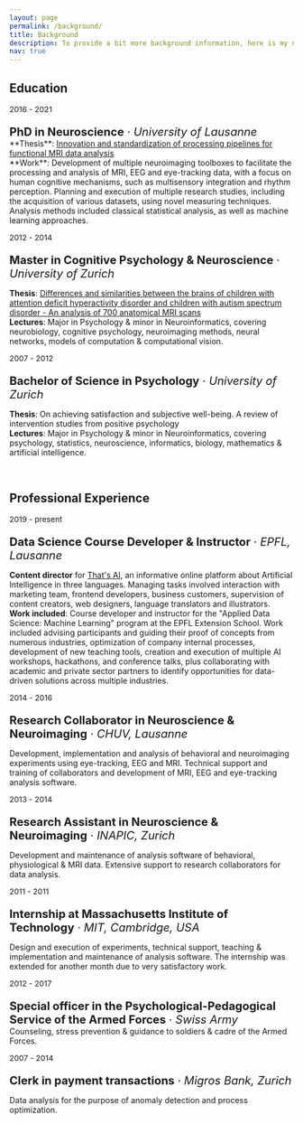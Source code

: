 ```yaml
---
layout: page
permalink: /background/
title: Background
description: To provide a bit more background information, here is my not so straightforward path through the academic and professional world.
nav: true
---
```

## Education

<p style="font-size:0.85rem; margin-bottom: 0">2016 - 2021</p>
<p style="font-size:1.25rem; margin-bottom: 0"><b>PhD in Neuroscience</b> · <i>University of Lausanne</i></p>
**Thesis**: <a href="/assets/pdf/Thesis_2021_PhD_Notter.pdf">Innovation and standardization of processing pipelines for functional MRI data analysis</a><br>**Work**: Development of multiple neuroimaging toolboxes to facilitate the processing and analysis of MRI, EEG and eye-tracking data, with a focus on human cognitive mechanisms, such as multisensory integration and rhythm perception. Planning and execution of multiple research studies, including the acquisition of various datasets, using novel measuring techniques. Analysis methods included classical statistical analysis, as well as machine learning approaches.

<p style="font-size:0.85rem; margin-bottom: 0">2012 - 2014</p>
<p style="font-size:1.25rem; margin-bottom: 0"><b>Master in Cognitive Psychology & Neuroscience</b> · <i>University of Zurich</i></p>

**Thesis**: <a href="/assets/pdf/Thesis_2014_Master_Notter.pdf">Differences and similarities between the brains of children with attention deficit hyperactivity disorder and children with autism spectrum disorder - An analysis of 700 anatomical MRI scans</a><br>**Lectures**: Major in Psychology & minor in Neuroinformatics, covering neurobiology, cognitive psychology, neuroimaging methods, neural networks, models of computation & computational vision.

<p style="font-size:0.85rem; margin-bottom: 0">2007 - 2012</p>
<p style="font-size:1.25rem; margin-bottom: 0"><b>Bachelor of Science in Psychology</b> · <i>University of Zurich</i></p>

**Thesis**: On achieving satisfaction and subjective well-being. A review of intervention studies from positive psychology<br>**Lectures**: Major in Psychology & minor in Neuroinformatics, covering psychology, statistics, neuroscience, informatics, biology, mathematics & artificial intelligence.

<br>

## Professional Experience

<p style="font-size:0.85rem; margin-bottom: 0">2019 - present</p>
<p style="font-size:1.25rem; margin-bottom: 0"><b>Data Science Course Developer & Instructor</b> · <i>EPFL, Lausanne</i></p>

**Content director** for <a href="https://www.thats-ai.org/">That's AI</a>, an informative online platform about Artificial Intelligence in three languages. Managing tasks involved interaction with marketing team, frontend developers, business customers, supervision of content creators, web designers, language translators and illustrators.<br>**Work included**: Course developer and instructor for the "Applied Data Science: Machine Learning" program at the EPFL Extension School. Work included advising participants and guiding their proof of concepts from numerous industries, optimization of company internal processes, development of new teaching tools, creation and execution of multiple AI workshops, hackathons, and conference talks, plus collaborating with academic and private sector partners to identify opportunities for data-driven solutions across multiple industries.

<p style="font-size:0.85rem; margin-bottom: 0">2014 - 2016</p>
<p style="font-size:1.25rem; margin-bottom: 0"><b>Research Collaborator in Neuroscience & Neuroimaging</b> · <i>CHUV, Lausanne</i></p>

Development, implementation and analysis of behavioral and neuroimaging experiments using eye-tracking, EEG and MRI. Technical support and training of collaborators and development of MRI, EEG and eye-tracking analysis software.

<p style="font-size:0.85rem; margin-bottom: 0">2013 - 2014</p>
<p style="font-size:1.25rem; margin-bottom: 0"><b>Research Assistant in Neuroscience & Neuroimaging</b> · <i>INAPIC, Zurich</i></p>

Development and maintenance of analysis software of behavioral, physiological & MRI data. Extensive support to research collaborators for data analysis.

<p style="font-size:0.85rem; margin-bottom: 0">2011 - 2011</p>
<p style="font-size:1.25rem; margin-bottom: 0"><b>Internship at Massachusetts Institute of Technology</b> · <i>MIT, Cambridge, USA</i></p>

Design and execution of experiments, technical support, teaching & implementation and maintenance of analysis software. The internship was extended for another month due to very satisfactory work.

<p style="font-size:0.85rem; margin-bottom: 0">2012 - 2017</p>
<p style="font-size:1.25rem; margin-bottom: 0"><b>Special officer in the Psychological-Pedagogical Service of the Armed Forces</b> · <i>Swiss Army</i></p>
Counseling, stress prevention & guidance to soldiers & cadre of the Armed Forces.

<p style="font-size:0.85rem; margin-bottom: 0">2007 - 2014</p>
<p style="font-size:1.25rem; margin-bottom: 0"><b>Clerk in payment transactions</b> · <i>Migros Bank, Zurich</i></p>

Data analysis for the purpose of anomaly detection and process optimization.
